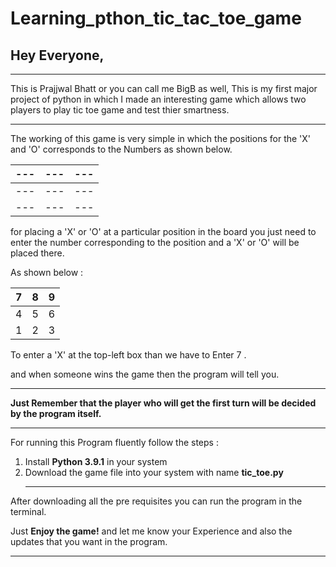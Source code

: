 # Learning_pthon_tic_tac_toe_game
## Hey Everyone,
---
This is Prajjwal Bhatt or you can call me BigB as well, This is my first major project of python in which I made an interesting game which allows two players to play tic toe game and test thier smartness. 
***
The working of this game is very simple in which the positions for the 'X' and 'O' corresponds to the Numbers as shown below.

|---|---|---|
|---|---|---|       
|---|---|---|  
|---|---|---|


for placing a 'X' or 'O' at a particular position in the board you just need to enter the number corresponding to the position and a 'X' or 'O' 
will be placed there.

As shown below : 

| 7 | 8 | 9 |
|---|---|---|       
| 4 | 5 | 6 |  
| 1 | 2 | 3 |

To enter a 'X' at the top-left box than we have to Enter 7 .


and when someone wins the game then the program will tell you. 
   ***
**Just Remember that the player who will get the first turn will be decided by the program itself.**
   ***
For running this Program fluently follow the steps :

1. Install __Python 3.9.1__ in your system 
2. Download the game file into your system with name **tic_toe.py**
   ***
After downloading all the pre requisites you can run the program in the terminal. 
   
Just **Enjoy the game!** and let me know your Experience and also the updates that you want in the program. 
   ***
   
